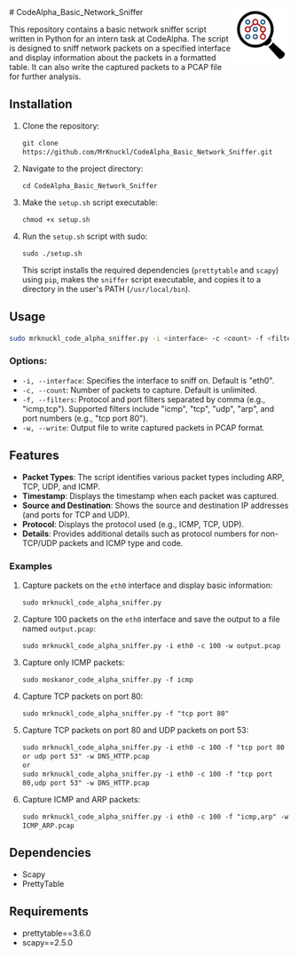 <img align="right" alt="Coding" width="100" lengh="100" src="sniffer_pic.png">
# CodeAlpha_Basic_Network_Sniffer

This repository contains a basic network sniffer script written in Python for an intern task at CodeAlpha. The script is designed to sniff network packets on a specified interface and display information about the packets in a formatted table. It can also write the captured packets to a PCAP file for further analysis.
## Installation

1.  Clone the repository:
    
    ```
    git clone https://github.com/MrKnuckl/CodeAlpha_Basic_Network_Sniffer.git
    ```
    
2.  Navigate to the project directory:
    
    ```
    cd CodeAlpha_Basic_Network_Sniffer
    ```
    
3.  Make the `setup.sh` script executable:
    
    ```
    chmod +x setup.sh
    ```
    
4.  Run the `setup.sh` script with sudo:
    
    ```
    sudo ./setup.sh
    ```
    This script installs the required dependencies (`prettytable` and `scapy`) using `pip`, makes the `sniffer` script executable, and copies it to a directory in the user's PATH (`/usr/local/bin`).
    

## Usage

```bash
sudo mrknuckl_code_alpha_sniffer.py -i <interface> -c <count> -f <filters> -w <output_file>
```

### Options:

- `-i, --interface`: Specifies the interface to sniff on. Default is "eth0".
- `-c, --count`: Number of packets to capture. Default is unlimited.
- `-f, --filters`: Protocol and port filters separated by comma (e.g., "icmp,tcp"). Supported filters include "icmp", "tcp", "udp", "arp", and port numbers (e.g., "tcp port 80").
- `-w, --write`: Output file to write captured packets in PCAP format.

## Features

- **Packet Types**: The script identifies various packet types including ARP, TCP, UDP, and ICMP.
- **Timestamp**: Displays the timestamp when each packet was captured.
- **Source and Destination**: Shows the source and destination IP addresses (and ports for TCP and UDP).
- **Protocol**: Displays the protocol used (e.g., ICMP, TCP, UDP).
- **Details**: Provides additional details such as protocol numbers for non-TCP/UDP packets and ICMP type and code.

### Examples

1.  Capture packets on the `eth0` interface and display basic information:
    
    ```
    sudo mrknuckl_code_alpha_sniffer.py

    ```

2.  Capture 100 packets on the `eth0` interface and save the output to a file named `output.pcap`:
    
    ```
    sudo mrknuckl_code_alpha_sniffer.py -i eth0 -c 100 -w output.pcap
    ```
    
3.  Capture only ICMP packets:
    
    ```
    sudo moskanor_code_alpha_sniffer.py -f icmp
    ```
    
4.  Capture TCP packets on port 80:
    
    ```
    sudo mrknuckl_code_alpha_sniffer.py -f "tcp port 80"
    ```
5. Capture TCP packets on port 80 and UDP packets on port 53:
    ```
    sudo mrknuckl_code_alpha_sniffer.py -i eth0 -c 100 -f "tcp port 80 or udp port 53" -w DNS_HTTP.pcap
    or
    sudo mrknuckl_code_alpha_sniffer.py -i eth0 -c 100 -f "tcp port 80,udp port 53" -w DNS_HTTP.pcap
    ```
6. Capture ICMP and ARP packets:
   ```
   sudo mrknuckl_code_alpha_sniffer.py -i eth0 -c 100 -f "icmp,arp" -w ICMP_ARP.pcap
   ```
## Dependencies

- Scapy
- PrettyTable

## Requirements

- prettytable==3.6.0
- scapy==2.5.0
